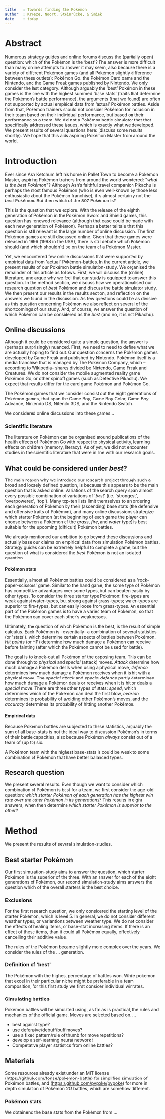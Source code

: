 ```yaml
---
title   : Towards finding the Pokémon
author  : Kroeze, Noort, Steinrücke, & Smink
date    : today
---
```


# Abstract

Numerous strategy guides and online forums discuss the (partially open) question: which of the Pokémon is the ‘best’? The answer is more difficult than many online attempts to answer it may seem, also because there is a variety of different Pokémon games (and all Pokémon slightly difference between these outlets): Pokémon Go, the Pokémon Card game and the Nintendo, and the Game Freak games published by Nintendo. We only consider the last category. Although arguably the ‘best’ Pokémon in these games is the one with the highest summed ‘base stats’ (traits that determine the Pokémon’s battle performance), the arguments (that we found) are often not supported by actual empirical data from ‘actual’ Pokémon battles. Aside from that, Pokémon trainers should not consider Pokémon for inclusion in their team based on their individual performance, but based on their performance as a team. We did not a Pokémon battle simulator that that specifically addressed these issues, which is exactly what we developed. We present results of several questions here: (discuss some results shortly). We hope that this aids aspiring Pokémon Master from around the world.

# Introduction 
Ever since Ash Ketchum left his home in Pallet Town to become a Pokémon Master, aspiring Pokémon trainers from around the world wondered: "_what is the best Pokémon_"? Although Ash’s faithful travel companion Pikachu is perhaps the most famous Pokémon (who is even well-known by those less enthusiastic about the Pokémon franchise), it is almost certainly not the _best_ Pokémon. But then which of the 807 Pokémon is? 

This is the question that we explore. With the release of the eighth generation of Pokémon in the Pokémon Sword and Shield games, this question has renewed relevance (although that case could be made with each new generation of Pokémon). Perhaps a better telltale that this question is still relevant is the large number of online discussion. The first Pokémon games are still discussed online. Given that these games were released in 1996 (1998 in the USA), there is still debate which Pokémon should (and which shouldn't) be on the team of a Pokémon Master.

Yet, we encountered few online discussions that were supported by empirical data from 'actual' Pokémon-battles. In the current article, we present results of our Pokémon battle simulation-study. We organised the remainder of this article as follows. First, we will discuss the (online) literature, and argue why we feel that our study is equipped to answer this question. In the method section, we discuss how we operationalised our research question of _best_ Pokémon and discuss the battle simulator study. We then present our results in the results section, and reflection on the answers we found in the discussion. As few questions could be as divisive as this question concerning Pokémon we also reflect on several of the shortcomings of our study. And, of course, we answer the question of which Pokémon can be considered as the _best_ (and no, it is not Pikachu).

## Online discussions
Although it could be considered quite a simple question, the answer is (perhaps surprisingly) nuanced. First, we need to need to define what we are actually hoping to find out. Our question concerns the Pokémon games developed by Game Freak and published by Nintendo. Pokémon itself is a media franchise that is managed by The Pokémon Company, which –according to Wikipedia- shares divided be Nintendo, Game Freak and Creatures. We do not consider the mobile augmented reality game Pokémon Go, or other spinoff games (such as Detective Pikachu). We expect that results differ for the card game Pokémon and Pokémon Go.

The Pokémon games that we consider consist out the eight generations of Pokémon games, that span the Game Boy, Game Boy Color, Game Boy Advance, Nintendo DS, Nitendo 3DS, and the Nintendo Switch. 

We considered online discussions into these games...

### Scientific literature

The literature on Pokémon can be organised around publications of the health effects of Pokémon Go with respect to physical activity, learning effects on children (memory, literacy). As of yet, we did not encounter studies in the scientific literature that were in line with our research goals.

## What could be considered under _best_?

The main reason why we introduce our research project through such a broad and loosely defined question, is because this appears to be the main question that is asked online. Variations of the search query span almost every possible combination of variations of '_best_' (i.e. 'strongest', 'overpowered', 'top'). Many top-ten lists limit themselves to an ordering each generation of Pokémon by their (ascending) base stats (the defensive and offensive traits of Pokémon), and many online discussions strategize which starter Pokémon (at the beginning of each game the player can choose between a Pokémon of the _grass_, _fire_, and _water_ type) is best suitable for the upcoming (difficult) Pokémon battles.

We already mentioned our ambition to go beyond these discussions and actually base our claims on empirical data from simulation Pokémon battles. Strategy guides can be extremely helpful to complete a game, but the question of what is considered the _best_ Pokémon is not an isolated question.

#### Pokémon stats

Essentially, almost all Pokémon battles could be considered as a 'rock-paper-scissors' game. Similar to the hand game, the some type of Pokémon has competitive advantages over some types, but can beaten easily by other types. To consider the three starter type Pokémon: fire-types are weak against water-types, but strong against grass-types; water-types are superior to fire-types, but can easily loose from grass-types. An essential part of the Pokémon games is to have a varied team of Pokémon, so that the Pokémon can cover each other’s weaknesses. 

Ultimately, the question of which Pokémon is the best, is the result of simple calculus. Each Pokémon is –essentially- a combination of several statistics (or 'stats'), which determine certain aspects of battles between Pokémon. _Hit points_ (or HP) determine how much damage a Pokémon can receive before fainting (after which the Pokémon cannot be used for battle).

The goal is to knock-out all Pokémon of the opposing team. This can be done through to _physical_ and _special_ (attack) moves. _Attack_ determine how much damage a Pokémon deals when using a physical move, _defence_ determines how much damage a Pokémon receives when it is hit with a physical move. The _special attack_ and _special defence_ partly determines how much damage a Pokémon deals or receives when it is hit or deals a _special_ move. There are three other types of stats: _speed_, which determines which of the Pokémon can deal the first blow, _evasion_ determines its probability of avoiding other Pokémon’s moves, and the _accuracy_ determines its probability of hitting another Pokémon.

#### Empirical data

Because Pokémon battles are subjected to these statistics, arguably the sum of all base-stats is not the ideal way to discussion Pokémon’s in terms of their battle capacities, also because Pokémon *always* consist out of a team of (up to) six.

A Pokémon team with the highest base-stats is could be weak to some combination of Pokémon that have better balanced types.

## Research question

We present several results. Even though we want to consider which combination of Pokémon is best for a team, we first consider the age-old question: _which starter Pokémon of each generation has the highest win rate over the other Pokémon in its generations_? This results in eight answers, when then determine _which starter Pokémon is superior to the other_?

# Method

We present the results of several simulation-studies.

## Best starter Pokémon

Our first simulation-study aims to answer the question, which starter Pokémon is the superior of the three. With an answer for each of the eight generations of Pokémon, our second simulation-study aims answers the question which of the overall starters is the best choice.

### Exclusions

For the first research question, we only considered the starting level of the starter Pokémon, which is level 5.
In general, we do not consider different weather types, or variantions between weather type. 
We do not consider the effects of healing items, or base-stat increasing items. If there is an effect of these items, than it could all Pokémon equally, effectively cancelling their additive value.

The rules of the Pokémon became slightly more complex over the years. We consider the rules of the ... generation. 

### Definition of 'best'
The Pokémon with the highest percentage of battles won. While pokemon that excel in their particular niche might be preferable in a team composition, for this first study we first consider individual winrates.

### Simulating battles
Pokemon battles will be simulated using, as far as is practical, the rules and mechanics of the official game. Moves are selected based on.....  
- best against type? 
- use defensive/debuff/buff moves?
- use a fixed pattern/rule of thumb for move repetitions?
- develop a self-learning neural network?
- Competative player statistics from online battles?
  
## Materials
Some resources already exist under an MIT license (https://github.com/fonse/pokemon-battle) for simplified simulation of Pokémon battles, and (https://github.com/pvpoke/pvpoke) for more in depth simulation of Pokémon _GO_ battles, which are somehow different. 

### Pokémon stats
We obtainend the base stats from the Pokémon from ...